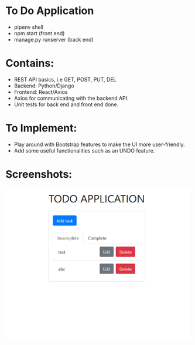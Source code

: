 # To Do Application

- pipenv shell
- npm start (front end)
- manage.py runserver (back end)

# Contains:

- REST API basics, i.e GET, POST, PUT, DEL
- Backend: Python/Django
- Frontend: React/Axios
- Axios for communicating with the backend API.
- Unit tests for back end and front end done.

# To Implement:

- Play around with Bootstrap features to make the UI more user-friendly.
- Add some useful functionalities such as an UNDO feature.

# Screenshots:

![Image 1](/screenshots/1.png?raw=true)